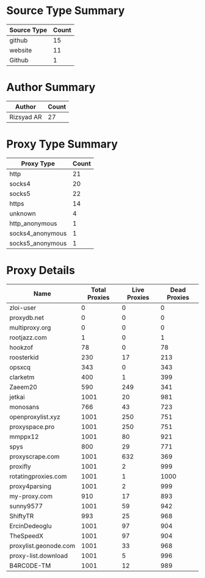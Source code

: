 # Source Type Summary

| Source Type | Count |
|-------------|-------|
| github | 15 |
| website | 11 |
| Github | 1 |


# Author Summary

| Author | Count |
|--------|-------|
| Rizsyad AR | 27 |


# Proxy Type Summary

| Proxy Type | Count |
|------------|-------|
| http | 21 |
| socks4 | 20 |
| socks5 | 22 |
| https | 14 |
| unknown | 4 |
| http_anonymous | 1 |
| socks4_anonymous | 1 |
| socks5_anonymous | 1 |


# Proxy Details

| Name | Total Proxies | Live Proxies | Dead Proxies |
|------|---------------|--------------|---------------|
| zloi-user | 0 | 0 | 0 |
| proxydb.net | 0 | 0 | 0 |
| multiproxy.org | 0 | 0 | 0 |
| rootjazz.com | 1 | 0 | 1 |
| hookzof | 78 | 0 | 78 |
| roosterkid | 230 | 17 | 213 |
| opsxcq | 343 | 0 | 343 |
| clarketm | 400 | 1 | 399 |
| Zaeem20 | 590 | 249 | 341 |
| jetkai | 1001 | 20 | 981 |
| monosans | 766 | 43 | 723 |
| openproxylist.xyz | 1001 | 250 | 751 |
| proxyspace.pro | 1001 | 250 | 751 |
| mmppx12 | 1001 | 80 | 921 |
| spys | 800 | 29 | 771 |
| proxyscrape.com | 1001 | 632 | 369 |
| proxifly | 1001 | 2 | 999 |
| rotatingproxies.com | 1001 | 1 | 1000 |
| proxy4parsing | 1001 | 2 | 999 |
| my-proxy.com | 910 | 17 | 893 |
| sunny9577 | 1001 | 59 | 942 |
| ShiftyTR | 993 | 25 | 968 |
| ErcinDedeoglu | 1001 | 97 | 904 |
| TheSpeedX | 1001 | 97 | 904 |
| proxylist.geonode.com | 1001 | 33 | 968 |
| proxy-list.download | 1001 | 5 | 996 |
| B4RC0DE-TM | 1001 | 12 | 989 |
